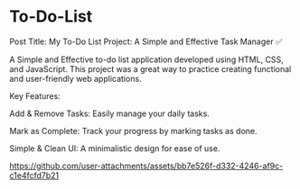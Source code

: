 # To-Do-List
Post Title: My To-Do List Project: A Simple and Effective Task Manager ✅

A Simple and Effective to-do list application developed using HTML, CSS, and JavaScript. This project was a great way to practice creating functional and user-friendly web applications.

Key Features:

Add & Remove Tasks: Easily manage your daily tasks.

Mark as Complete: Track your progress by marking tasks as done.

Simple & Clean UI: A minimalistic design for ease of use.

https://github.com/user-attachments/assets/bb7e526f-d332-4246-af9c-c1e4fcfd7b21

